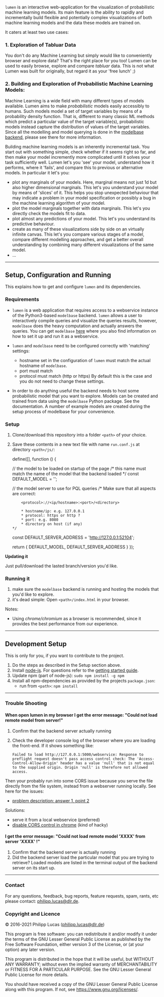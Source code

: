 `lumen` is an interactive web-application for the visualization of probabilistic machine learning models. Its main feature is the ability to rapidly and incrementally build flexible and potentially complex visualizations of both machine learning models and the data these models are trained on.


It caters at least two use cases:

### 1. Exploration of Tabluar Data
You don't do any Machine Learning but simply would like to conveniently browser and explore data? That's the right place for you too!  Lumen can be used to easily browse, explore and compare *tabluar* data. This is not what Lumen was built for originally, but regard it as your 'free lunch' ;)

### 2. Building and Exploration of Probabilistic Machine Learning Models: 
Machine Learning is a wide field with many different types of models available. Lumen aims to make *probabilistic* models easily accessibly to humans. Such models model a set of target variables by means of a probability density function. That is, different to many classic ML methods which predict a particular value of the target variable(s), probabilistic models instead capture the distribution of values of the target variables. Since all the modelling and model querying is done in the [modelbase backend](https://github.com/lumen-org/modelbase), please see there for more information.

Building machine learning models is an inherently incremental task. You start out with something simple, check whether if it seems right so far, and then make your model incremently more complicated until it solves your task sufficiently well. Lumen let's you 'see' your model, understand how it performs, where it 'fails', and compare this to previous or alternative models. In particular it let's you:

 * plot any marginals of your models. Here, marginal means not just 1d but also higher dimensional marginals.  This let's you understand your model by means of 'slices' of it. This helps you stop unexpected behaviour that may indicate a problem in your model specification or possibly a bug in the machine learning algorithm of your model.
 * plot the model marginals together with data marginals. This let's you directly check the models fit to data.
 * plot almost any predictions of your model. This let's you understand its predictive behaviour.
 * create as many of these visualizations side by side on an virtually infinite canvas. This let's you compare various stages of a model, compare different modelling approaches, and get a better overall understanding by combining many different visualizations of the same model.
 * ... 

---

## Setup, Configuration and Running 

This explains how to get and configure `lumen` and its dependencies.

### Requirements

* `lumen` is a web application that requires access to a webservice instance of the Python3-based `modelbase` backend.
`lumen` allows a user to interactively compile queries and visualize the queries results, however, `modelbase` does the heavy computation and actually answers the queries. 
You can get `modelbase` [here](https://github.com/lumen-org/modelbase) where you also find information on how to set it up and run it as a webservice.

* `lumen` and `modelbase` need to be configured correctly with 'matching' settings:
  * hostname set in the configuration of `lumen` must match the actual hostname of `modelbase`.
  * port must match
  * protocol must match (http or https)
By default this is the case and you do not need to change these settings.

* In order to do anything useful the backend needs to host some probabilistic model that you want to explore. 
Models can be created and trained from data using the `modelbase` Python package. See the documentation.
A number of example models are created during the setup process of modelbase for your convenience.

### Setup

1. Clone/download this repository into a folder `<path>` of your choice.
2. Save these contents in a new text file with name `run.conf.js` at directory `<path>/js/`:


    define([], function () {
    
      // the model to be loaded on startup of the page
      /* this name must match the name of the model that the backend loaded */
      const DEFAULT_MODEL = '';
    
      // the model server to use for PQL queries
      /* Make sure that all aspects are correct:
  
           <protocol>://<ip/hostname>:<port>/<directory>
      
           * hostname/ip: e.g. 127.0.0.1
           * protocol: https or http ?
           * port: e.g. 8080
           * directory on host (if any)
       */  
      const DEFAULT_SERVER_ADDRESS = 'http://127.0.0.1:52104';
    
      return {
        DEFAULT_MODEL,
        DEFAULT_SERVER_ADDRESS
      }
    });


**Updating it** 

Just pull/download the lasted branch/version you'd like.


### Running it

1. make sure the `modelbase` backend is running and hosting the models that you'd like to explore. 
2. it's dead simple: Open `<path>/index.html` in your browser. 

Notes:
 * Using *chrome/chromium* as a browser is recommended, since it provides the best performance from our experience. 

---

## Development Setup

This is only for you, if you want to contribute to the project.

1. Do the steps as described in the Setup section above.
2. Install [node-js](https://nodejs.org/en/download/). For questions refer to the [getting started guide](https://docs.npmjs.com/getting-started/what-is-npm).
3. Update npm (part of node-js): `sudo npm install -g npm`
4. Install all npm-dependencies as provided by the projects `package.json`:
    * run from `<path>`: `npm install`

---

### Trouble Shooting ###

#### When open lumen in my browser I get the error message: "Could not load remote model from server!" ####
 
 1. Confirm that the backend server actually running
 2. Check the developer console log of the browser where you are loading the front-end. If it shows something like:
 
     ```Failed to load http://127.0.0.1:5000/webservice: Response to preflight request doesn't pass access control check: The 'Access-Control-Allow-Origin' header has a value 'null' that is not equal to the supplied origin. Origin 'null' is therefore not allowed access.```
 
 Then your probably run into some CORS issue because you serve the file directly from the file system, instead from a webserver running locally. See here for the issues:
   * [problem description: answer 1, point 2 ](https://stackoverflow.com/questions/3595515/xmlhttprequest-error-origin-null-is-not-allowed-by-access-control-allow-origin)
 
 Solutions:
   * serve it from a local webservice (preferred)
   * [disable CORS control in chrome](https://stackoverflow.com/questions/3102819/disable-same-origin-policy-in-chrome) (kind of hacky)
 

#### I get the error message: "Could not load remote model 'XXXX' from server 'XXXX' !" ####
  1. Confirm that the backend server is actually running
  2. Did the backend server load the particular model that you are trying to retrieve? Loaded models are listed in the terminal output of the backend server on its start up.

---

### Contact ###

For any questions, feedback, bug reports, feature requests, spam, rants, etc please contact: [philipp.lucas@dlr.de](philipp.lucas@dlr.de).

### Copyright and Licence ###

© 2016-2021 Philipp Lucas (philipp.lucas@dlr.de)

This program is free software: you can redistribute it and/or modify
it under the terms of the GNU Lesser General Public License as published by
the Free Software Foundation, either version 3 of the License, or
(at your option) any later version.

This program is distributed in the hope that it will be useful,
but WITHOUT ANY WARRANTY; without even the implied warranty of
MERCHANTABILITY or FITNESS FOR A PARTICULAR PURPOSE. See the
GNU Lesser General Public License for more details.

You should have received a copy of the GNU Lesser General Public License
along with this program.  If not, see <https://www.gnu.org/licenses/>.
